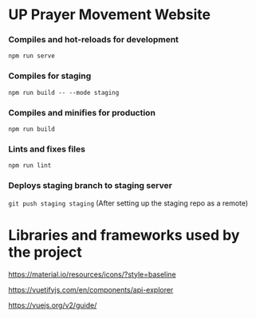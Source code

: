# UP Prayer Movement Website

### Compiles and hot-reloads for development
```
npm run serve
```

### Compiles for staging
```
npm run build -- --mode staging
```

### Compiles and minifies for production
```
npm run build
```

### Lints and fixes files
```
npm run lint
```

### Deploys staging branch to staging server
`git push staging staging` (After setting up the staging repo as a remote)

# Libraries and frameworks used by the project
https://material.io/resources/icons/?style=baseline

https://vuetifyjs.com/en/components/api-explorer

https://vuejs.org/v2/guide/
